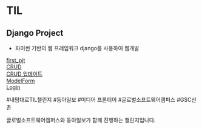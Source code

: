 # TIL

## Django Project
- 파이썬 기반의 웹 프레임워크 django를 사용하여 웹개발

[first_pjt](https://github.com/JUMI0110/TIL/blob/master/Django%20project/first_pjt.md)   
[CRUD](https://github.com/JUMI0110/TIL/blob/master/Django%20project/crud.md)   
[CRUD 업데이트](https://github.com/JUMI0110/TIL/blob/master/Django%20project/crud_update.md)   
[ModelForm](https://github.com/JUMI0110/TIL/blob/master/Django%20project/modelform.md)   
[Login](https://github.com/JUMI0110/TIL/blob/master/Django%20project/login.md)     


#내맘대로TIL챌린지 #동아일보 #미디어 프론티어 #글로벌소프트웨어캠퍼스 #GSC신촌

글로벌소프트웨어캠퍼스와 동아일보가 함께 진행하는 챌린지입니다.
